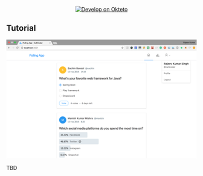 <p align="center">
<a href="https://okteto.homagames.okteto.net/deploy">
  <img src="https://okteto.com/develop-okteto.svg" alt="Develop on Okteto">
</a>
</p>

## Tutorial

![App Screenshot](screenshot.png)

TBD